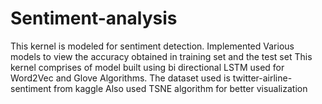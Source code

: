 # Sentiment-analysis
This kernel is modeled  for sentiment detection.
Implemented Various models to view the accuracy obtained in training set and the test set
This kernel comprises of model built using bi directional LSTM used for Word2Vec and Glove Algorithms.
The dataset used is twitter-airline-sentiment from kaggle  Also used TSNE algorithm for  better visualization
